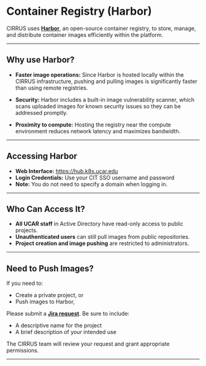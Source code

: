 # Container Registry (Harbor)

CIRRUS uses **[Harbor](https://goharbor.io/)**, an open-source container registry, to store, manage, and distribute container images efficiently within the platform.

---

## Why use Harbor?

- **Faster image operations:** Since Harbor is hosted locally within the CIRRUS infrastructure, pushing and pulling images is significantly faster than using remote registries.

- **Security:** Harbor includes a built-in image vulnerability scanner, which scans uploaded images for known security issues so they can be addressed promptly.

- **Proximity to compute:** Hosting the registry near the compute environment reduces network latency and maximizes bandwidth.

---

## Accessing Harbor

- **Web Interface:** https://hub.k8s.ucar.edu
- **Login Credentials:** Use your CIT SSO username and password
- **Note:** You do not need to specify a domain when logging in.

---

## Who Can Access It?

- **All UCAR staff** in Active Directory have read-only access to public projects.
- **Unauthenticated users** can still pull images from public repositories.
- **Project creation and image pushing** are restricted to administrators.

---

## Need to Push Images?

If you need to:

- Create a private project, or
- Push images to Harbor,

Please submit a **[Jira request](https://jira.ucar.edu/secure/CreateIssueDetails!init.jspa?pid=18470&issuetype=10903&summary=User%20Request:)**. Be sure to include:

- A descriptive name for the project
- A brief description of your intended use

The CIRRUS team will review your request and grant appropriate permissions.

---